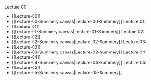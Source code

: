 Lecture 00:
* [[Lecture-00]]
* [[Lecture-00-Summery.canvas|Lecture-00-Summery]]
Lecture 01:
* [[Lecture-01]]
* [[Lecture-01-Summery.canvas|Lecture-01-Summery]]
Lecture 02:
* [[Lecture-02]]
* [[Lecture-02-Summery.canvas|Lecture-02-Summery]]
Lecture 03:
* [[Lecture-03]]
* [[Lecture-03-Summery.canvas|Lecture-03-Summery]]
Lecture 04:
* [[Lecture-04]]
* [[Lecture-04-Summery.canvas|Lecture-04-Summery]]
Lecture 05:
* [[Lecture-05]]
* [[Lecture-05-Summery.canvas|Lecture-05-Summery]]